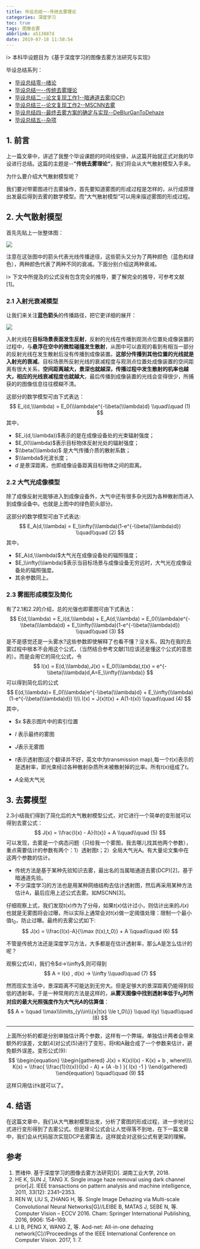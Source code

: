 ```yaml
---
title: 毕设总结一-传统去雾理论
categories: 深度学习
toc: true
tags: 图像去雾
abbrlink: a513887d
date: 2019-07-18 11:58:54
---
```


i> 本科毕设题目为《基于深度学习的图像去雾方法研究与实现》


毕设总结系列：
- [毕设总结零--绪论](https://www.ravenxrz.ink/archives/880ba6e.html)
- [毕设总结一--传统去雾理论](https://www.ravenxrz.ink/archives/a513887d.html)
- [毕设总结二--论文复现工作1--暗通道去雾(DCP)](https://www.ravenxrz.ink/archives/81fcc536.html)
- [毕设总结三--论文复现工作2--MSCNN去雾](https://www.ravenxrz.ink/archives/15ae521b.html)
- [毕设总结四--最终去雾方案的确定与实现--DeBlurGanToDehaze](https://www.ravenxrz.ink/archives/6631bc9b.html)
- [毕设总结五--杂项](https://www.ravenxrz.ink/archives/2caf6b87.html)
<!-- more -->
## 1. 前言

上一篇文章中，讲述了我整个毕设课题的时间线安排，从这篇开始就正式对我的毕设进行总结。这篇的主题是--**”传统去雾理论“**，我们将会从大气散射模型入手来。

为什么要介绍大气散射模型呢？

我们要对带雾图进行去雾操作，首先要知道雾图的形成过程是怎样的，从行成原理出发最后得到去雾的数学模型。而“大气散射模型”可以用来描述雾图的形成过程。

## 2. 大气散射模型

首先先贴上一张整体图：

![](https://ae01.alicdn.com/kf/HTB1BR9odouF3KVjSZK9q6zVtXXaG.jpg)

注意在这张图中的箭头代表光线传播途径，这些箭头又分为了两种颜色（蓝色和绿色），两种颜色代表了两种不同的衰减。下面分别介绍这两种衰减。

i> 下文中所提及的公式没有包含完全的推导，要了解完全的推导，可参考文献[1]。

### 2.1 入射光衰减模型

让我们来关注**蓝色箭头**的传播路径，把它更详细的展开：

![](https://ae01.alicdn.com/kf/HTB1BayRX3FY.1VjSZFqq6ydbXXan.jpg)

入射光线在**目标场景表面发生反射**，反射的光线在传播到观测点位置处成像装置的过程中，与**悬浮在空中的微粒碰撞发生散射**，从图中可以直观的看到有相当一部分的反射光线在发生散射后没有传播到成像装置。**这部分传播到其他位置的光线就是入射光的衰减**。目标场景所反射光线的衰减程度与观测点位置处成像装置的空间距离有很大关系，**空间距离越大，景深也就越深，传播过程中发生散射的机率也越大，相应的光线衰减程度也就越大**，最后传播到成像装置的光线会变得很少，所捕获的的图像信息往往模糊不清。

这部分的数学模型可由下式表达：
$$
E_i(d,\\lambda) = E_0(\\lambda)e^{-\\beta(\\lambda)d}		\\quad\\quad (1)
$$
其中，

- $E_i(d,\\lambda))$表示的是在成像设备处的光束辐射强度；
- $E_0(\\lambda)$表示目标物体反射光处的辐射强度；
- $\\beta(\\lambda)$ 是大气传播介质的散射系数；
- $\\lambda$光波长度；
- $d$ 是景深距离，也即成像设备距离目标物体之间的距离。

### 2.2 大气光成像模型

除了成像反射光能够进入到成像设备外，大气中还有很多杂光因为各种散射而进入到成像设备中。也就是上图中的绿色箭头部分。

这部分的数学模型可由下式表达:
$$
E_A(d,\\lambda) = E_\\infty(\\lambda)(1-e^{-\\beta(\\lambda)d})	\\quad\\quad (2)
$$
其中，

- $E_A(d,\\lambda)$大气光在成像设备处的辐照强度；
- $E_\\infty(\\lambda)$表示当目标场景与成像设备无穷远时，大气光在成像设备处的辐照强度。
- 其余参数同上。

### 2.3 雾图形成模型及简化

有了2.1和2.2的介绍，总的光强也即雾图可由下式表达：
$$
E(d,\\lambda) = E_i(d,\\lambda) +  E_A(d,\\lambda) = E_0(\\lambda)e^{-\\beta(\\lambda)d} + E_\\infty(\\lambda)(1-e^{-\\beta(\\lambda)d})	\\quad\\quad (3)
$$
是不是感觉还是一头雾水?这些参数即使解释了也看不懂？没关系，因为在我的去雾过程中根本不会用这个公式，（当然结合参考文献[1]应该还是懂这个公式的意思的）。而是会用它的简化公式，令
$$
I(x) = E(d,\\lambda),J(x) = E_0(\\lambda),t(x) = e^{-\\beta(\\lambda)d,A=E_\\infty(\\lambda)}
$$
可以得到简化后的公式
$$
E(d,\\lambda)= E_0(\\lambda)e^{-\\beta(\\lambda)d} + E_\\infty(\\lambda)(1-e^{-\\beta(\\lambda)d}) \\\\
I(x) = J(x)t(x) + A(1-t(x))		\\quad\\quad (4)
$$
其中，

- $x $表示图片中的索引位置

- $I$ 表示最终的雾图
- $J$表示无雾图
- $t$表示透射图(这个翻译并不好，英文中为transmission map),每一个$t(x)$表示的是透射率，即光束经过各种散射杂质所未被散射掉的比率。所有$t(x)$组成了$t$。
- $A$全局大气光

## 3. 去雾模型

2.3小结我们得到了简化后的大气散射模型公式，对它进行一个简单的变形就可以得到去雾公式：
$$
J(x) = \\frac{I(x) - A}{t(x)} + A		\\quad\\quad (5)
$$
可以发现，去雾是一个病态问题（只给我一个雾图，我去哪儿找其他两个参数），重点需要估计的参数有两个：1）透射图t；2）全局大气光A。有大量论文集中在这两个参数的估计。

- 传统方法是基于某种先验知识去雾，最出名的当属暗通道去雾(DCP)[2]，基于暗通道先验。
- 不少深度学习的方法也是用某种网络结构去估计透射图，然后再采用某种方法估计A，最后应用上述公式去雾。如MSCNN[3]。

仔细观察上式，我们发现t(x)作为了分母，如果$t(x)$估计过小，则估计出来的$J(x)$也就是无雾图将会过曝，所以实际上通常会对$t(x)$做一定阈值处理：限制一个最小值$t_0$，防止过曝。最终的去雾公式如下:
$$
J(x) = \\frac{I(x)-A}{\\max (t(x),t_0)} + A		\\quad\\quad (6)
$$


不管是传统方法还是深度学习方法，大多都是在估计透射率，那么A是怎么估计的呢？

观察公式(4)，我们令$d->\\infty$,则可得到
$$
A = I(x) , d(x) -> \\infty	\\quad\\quad (7)
$$


然而现实生活中，景深距离不可能达到无穷大。但是足够大的景深距离仍能得到较低的透射率。于是一种常用的方法是这样的，**从雾天图像中找到透射率低于$t_0$时所对应的最大光照强度作为大气光$A$的估算值**：
$$
A = \\quad \\max\\limits_{y\\in\\{x|t(x) \\le t_0\\}} \\quad I(y)	\\quad\\quad (8)
$$

---------------------

上面所分析的都是分别单独估计两个参数，这样有一个弊端，单独估计两者会带来额外的误差，文献[4]对公式(5)进行了变形，将t和A融合成了一个参数来估计，避免额外误差。变形公式(9):
$$
\\begin{equation}
	\\begin{gathered}
	J(x) = K(x)I(x) - K(x) + b , where\\\\
	K(x) = \\frac{
		\\frac{1}{t(x)}(I(x) - A) + (A -b )
	}{
		I(x) -1
	}
	\\end{gathered}
	\\end{equation}		\\quad\\quad (9)
$$


这样只用估计k就可以了。

## 4. 结语

在这篇文章中，我们从大气散射模型出发，分析了雾图的形成过程，进一步地对公式进行变形得到了去雾公式。但是理论公式会让人觉得落不到地，在下一篇文章中，我们会从代码层次实现DCP去雾算法，这样就会对这些公式有更深的理解。

## 参考

1. 贾绪仲. 基于深度学习的图像去雾方法研究[D]. 湖南工业大学, 2018.
2.  HE K, SUN J, TANG X. Single image haze removal using dark channel prior[J]. IEEE transactions on pattern analysis and machine intelligence, 2011, 33(12): 2341–2353.
3. REN W, LIU S, ZHANG H, 等. Single Image Dehazing via Multi-scale Convolutional Neural Networks[G]//LEIBE B, MATAS J, SEBE N, 等. Computer Vision – ECCV 2016. Cham: Springer International Publishing, 2016, 9906: 154–169.
4.  LI B, PENG X, WANG Z, 等. Aod-net: All-in-one dehazing network[C]//Proceedings of the IEEE International Conference on Computer Vision. 2017, 1: 7.
